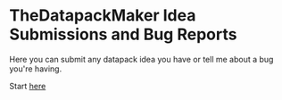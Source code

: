 # TheDatapackMaker Idea Submissions and Bug Reports
Here you can submit any datapack idea you have or tell me about a bug you're having.  
  
Start [here](https://github.com/TheDatapackMaker/TDM-Idea-Submissions/issues/new/choose)
